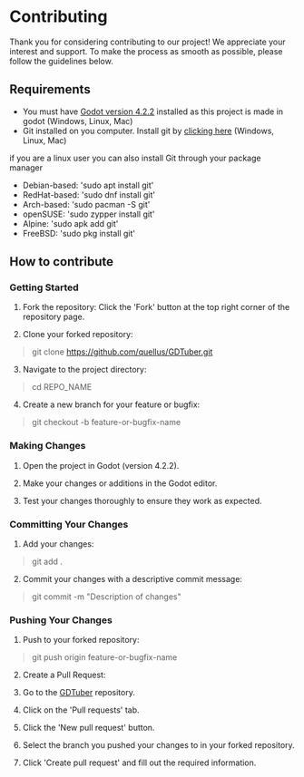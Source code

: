 # Contributing

Thank you for considering contributing to our project! We appreciate your interest and support. To make the process as smooth as possible, please follow the guidelines below.

## Requirements

- You must have [Godot version 4.2.2](https://godotengine.org/download/archive/4.2.2-stable/) installed as this project is made in godot (Windows, Linux, Mac)
- Git installed on you computer. Install git by [clicking here](https://git-scm.com/) (Windows, Linux, Mac)

if you are a linux user you can also install Git through your package manager
- Debian-based: 'sudo apt install git'
- RedHat-based: 'sudo dnf install git'
- Arch-based: 'sudo pacman -S git'
- openSUSE: 'sudo zypper install git'
- Alpine: 'sudo apk add git'
- FreeBSD: 'sudo pkg install git'

## How to contribute

### Getting Started

1. Fork the repository: Click the 'Fork' button at the top right corner of the repository page.

2. Clone your forked repository:

> git clone https://github.com/quellus/GDTuber.git

3. Navigate to the project directory:

> cd REPO_NAME

4. Create a new branch for your feature or bugfix:

> git checkout -b feature-or-bugfix-name


### Making Changes

1. Open the project in Godot (version 4.2.2).
   
2. Make your changes or additions in the Godot editor.
   
3. Test your changes thoroughly to ensure they work as expected.

### Committing Your Changes

1. Add your changes:

> git add .

2. Commit your changes with a descriptive commit message:

> git commit -m "Description of changes"

### Pushing Your Changes

1. Push to your forked repository:

> git push origin feature-or-bugfix-name

2. Create a Pull Request:

1. Go to the [GDTuber](https://github.com/quellus/GDTuber/) repository.
2. Click on the 'Pull requests' tab.
3. Click the 'New pull request' button.
4. Select the branch you pushed your changes to in your forked repository.
5. Click 'Create pull request' and fill out the required information.
